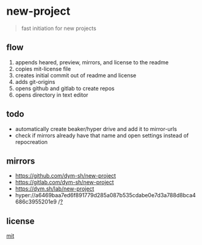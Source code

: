 # new-project

> fast initiation for new projects


## flow

1. appends heared, preview, mirrors, and license to the readme
2. copies mit-license file
3. creates initial commit out of readme and license
4. adds git-origins
5. opens github and gitlab to create repos
6. opens directory in text editor


## todo
- automatically create beaker/hyper drive and add it to mirror-urls
- check if mirrors already have that name and open settings instead of repocreation


## mirrors
- https://github.com/dym-sh/new-project
- https://gitlab.com/dym-sh/new-project
- https://dym.sh/lab/new-project
- hyper://a6469baa7ed6f891779d285a087b535cdabe0e7d3a788d8bca4686c3955201e9 /[?](https://beakerbrowser.com)


## license
[mit](license)



